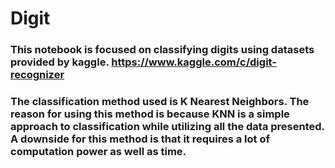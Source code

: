 # Digit

### This notebook is focused on classifying digits using datasets provided by kaggle. https://www.kaggle.com/c/digit-recognizer
### The classification method used is K Nearest Neighbors. The reason for using this method is because KNN is a simple approach to classification while utilizing all the data presented. A downside for this method is that it requires a lot of computation power as well as time.
